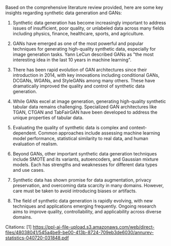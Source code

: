 Based on the comprehensive literature review provided, here are some key insights regarding synthetic data generation and GANs:

1. Synthetic data generation has become increasingly important to address issues of insufficient, poor quality, or unlabeled data across many fields including physics, finance, healthcare, sports, and agriculture.

2. GANs have emerged as one of the most powerful and popular techniques for generating high-quality synthetic data, especially for image generation tasks. Yann LeCun described GANs as "the most interesting idea in the last 10 years in machine learning".

3. There has been rapid evolution of GAN architectures since their introduction in 2014, with key innovations including conditional GANs, DCGANs, WGANs, and StyleGANs among many others. These have dramatically improved the quality and control of synthetic data generation.

4. While GANs excel at image generation, generating high-quality synthetic tabular data remains challenging. Specialized GAN architectures like TGAN, CTGAN and TabFairGAN have been developed to address the unique properties of tabular data.

5. Evaluating the quality of synthetic data is complex and context-dependent. Common approaches include assessing machine learning model performance, statistical similarity to real data, and human evaluation of realism.

6. Beyond GANs, other important synthetic data generation techniques include SMOTE and its variants, autoencoders, and Gaussian mixture models. Each has strengths and weaknesses for different data types and use cases.

7. Synthetic data has shown promise for data augmentation, privacy preservation, and overcoming data scarcity in many domains. However, care must be taken to avoid introducing biases or artifacts.

8. The field of synthetic data generation is rapidly evolving, with new techniques and applications emerging frequently. Ongoing research aims to improve quality, controllability, and applicability across diverse domains.

Citations:
[1] https://ppl-ai-file-upload.s3.amazonaws.com/web/direct-files/48038041/545a4be9-be00-413b-8724-709eb3de6030/annurev-statistics-040720-031848.pdf
